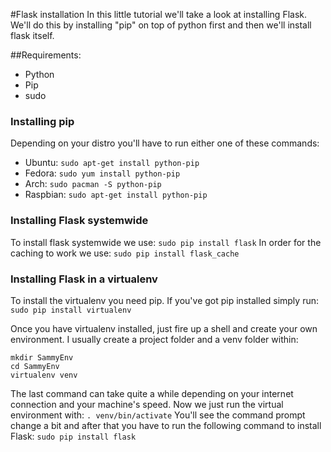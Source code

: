 #Flask installation
In this little tutorial we'll take a look at installing Flask.
We'll do this by installing "pip" on top of python first and then we'll install flask itself.

##Requirements:
- Python
- Pip
- sudo


### Installing pip
Depending on your distro you'll have to run either one of these commands:

- Ubuntu:   `sudo apt-get install python-pip`
- Fedora:   `sudo yum install python-pip`
- Arch:     `sudo pacman -S python-pip`
- Raspbian: `sudo apt-get install python-pip`

### Installing Flask systemwide
To install flask systemwide we use:
`sudo pip install flask`
In order for the caching to work we use:
`sudo pip install flask_cache`


### Installing Flask in a virtualenv
To install the virtualenv you need pip. If you've got pip installed simply run:
`sudo pip install virtualenv`

Once you have virtualenv installed, just fire up a shell and create your own environment. 
I usually create a project folder and a venv folder within:
```
mkdir SammyEnv
cd SammyEnv
virtualenv venv
```
The last command can take quite a while depending on your internet connection and your machine's speed.
Now we just run the virtual environment with:
`. venv/bin/activate`
You'll see the command prompt change a bit and after that you have to run the following command to install Flask:
`sudo pip install flask`